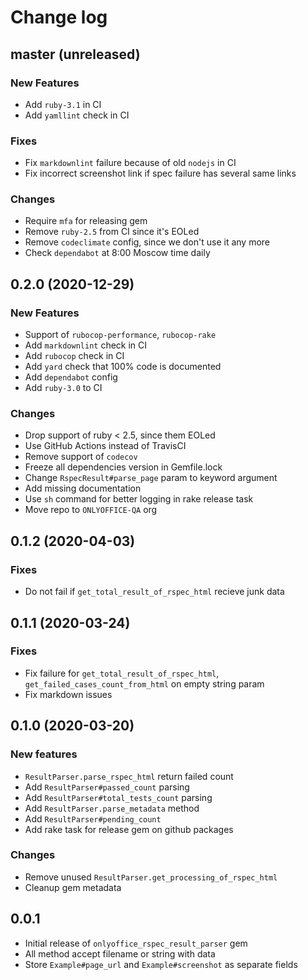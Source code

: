 # Change log

## master (unreleased)

### New Features

* Add `ruby-3.1` in CI
* Add `yamllint` check in CI

### Fixes

* Fix `markdownlint` failure because of old `nodejs` in CI
* Fix incorrect screenshot link if spec failure has several same links

### Changes

* Require `mfa` for releasing gem
* Remove `ruby-2.5` from CI since it's EOLed
* Remove `codeclimate` config, since we don't use it any more
* Check `dependabot` at 8:00 Moscow time daily

## 0.2.0 (2020-12-29)

### New Features

* Support of `rubocop-performance`, `rubocop-rake`
* Add `markdownlint` check in CI
* Add `rubocop` check in CI
* Add `yard` check that 100% code is documented
* Add `dependabot` config
* Add `ruby-3.0` to CI

### Changes

* Drop support of ruby < 2.5, since them EOLed
* Use GitHub Actions instead of TravisCI
* Remove support of `codecov`
* Freeze all dependencies version in Gemfile.lock
* Change `RspecResult#parse_page` param to keyword argument
* Add missing documentation
* Use `sh` command for better logging in rake release task
* Move repo to `ONLYOFFICE-QA` org

## 0.1.2 (2020-04-03)

### Fixes

* Do not fail if `get_total_result_of_rspec_html` recieve junk data

## 0.1.1 (2020-03-24)

### Fixes

* Fix failure for `get_total_result_of_rspec_html`,
  `get_failed_cases_count_from_html`
  on empty string param
* Fix markdown issues

## 0.1.0 (2020-03-20)

### New features

* `ResultParser.parse_rspec_html` return failed count
* Add `ResultParser#passed_count` parsing
* Add `ResultParser#total_tests_count` parsing
* Add `ResultParser.parse_metadata` method
* Add `ResultParser#pending_count`
* Add rake task for release gem on github packages

### Changes

* Remove unused `ResultParser.get_processing_of_rspec_html`
* Cleanup gem metadata

## 0.0.1

* Initial release of `onlyoffice_rspec_result_parser` gem
* All method accept filename or string with data
* Store `Example#page_url` and `Example#screenshot` as separate fields
